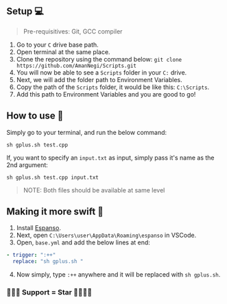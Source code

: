 ## Setup 💻 

> Pre-requisitives: Git, GCC compiler

1. Go to your `C` drive base path.
2. Open terminal at the same place.
3. Clone the repository using the command below:
   `git clone https://github.com/AmanNegi/Scripts.git`
4. You will now be able to see a `Scripts` folder in your `C:` drive.
5. Next, we will add the folder path to Environment Variables.
6. Copy the path of the `Scripts` folder, it would be like this:
   `C:\Scripts`.
7. Add this path to Environment Variables and you are good to go!

## How to use 🤗

Simply go to your terminal, and run the below command:

`sh gplus.sh test.cpp`

If, you want to specify an `input.txt` as input, simply pass it's name as the 2nd argument:

`sh gplus.sh test.cpp input.txt`

> NOTE: Both files should be available at same level

## Making it more swift 🐤

1. Install [Espanso](https://espanso.org/).
2. Next, open `C:\Users\user\AppData\Roaming\espanso` in VSCode.
3. Open, `base.yml` and add the below lines at end:

```yml
- trigger: ":++"
  replace: "sh gplus.sh "
```

4. Now simply, type `:++` anywhere and it will be replaced with `sh gplus.sh`.

### 🚀🚀🚀 Support = Star 🚀🚀🚀🚀